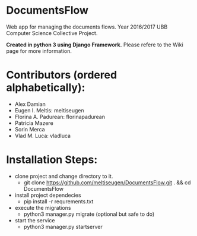 # DocumentsFlow
Web app for managing the documents flows.
Year 2016/2017 UBB Computer Science Collective Project.

**Created in python 3 using Django Framework.**
Please refere to the Wiki page for more information.

# Contributors (ordered alphabetically):
  - Alex Damian
  - Eugen I. Meltis: meltiseugen
  - Florina A. Padurean: florinapadurean
  - Patricia Mazere
  - Sorin Merca
  - Vlad M. Luca: vladluca
  
# Installation Steps:
  - clone project and change directory to it.
    - git clone https://github.com/meltiseugen/DocumentsFlow.git . && cd DocumentsFlow
  - install project dependecies
    - pip install -r requrements.txt
  - execute the migrations
    - python3 manager.py migrate (optional but safe to do)
  - start the service
    - python3 manager.py startserver
  

